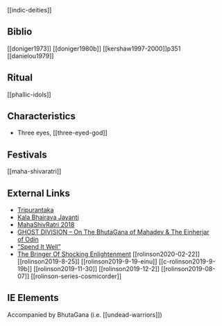 [[indic-deities]]

## Biblio
[[doniger1973]]
[[doniger1980b]]
[[kershaw1997-2000]]p351
[[danielou1979]]

## Ritual
[[phallic-idols]]

## Characteristics
- Three eyes, [[three-eyed-god]]


## Festivals
[[maha-shivaratri]]
## External Links
- [Tripurantaka](https://aryaakasha.com/2016/11/14/tripurantaka/)
- [Kala Bhairava Jayanti](https://aryaakasha.com/2017/11/26/kala-bhairava-jayanti/)
- [MahaShivRatri 2018](https://aryaakasha.com/2018/02/13/mahashivratri-2018/)
- [GHOST DIVISION – On The BhutaGana of Mahadev & The Einherjar of Odin](https://aryaakasha.com/2019/05/13/ghost-division-on-the-bhutagana-of-mahadev-the-einherjar-of-odin/)
- [“Spend It Well”](https://aryaakasha.com/2019/07/21/spend-it-well/)
- [The Bringer Of Shocking Enlightenment](https://aryaakasha.com/2019/08/07/the-bringer-of-shocking-enlightenment/)
[[rolinson2020-02-22]]
[[rolinson2019-8-25]]
[[rolinson2019-9-19-einu]]
[[c-rolinson2019-9-19b]]
[[rolinson2019-11-30]]
[[rolinson2019-12-2]]
[[rolinson2019-08-07]]
[[rolinson-series-cosmicorder]]


## IE Elements
Accompanied by BhutaGana (i.e. [[undead-warriors]])